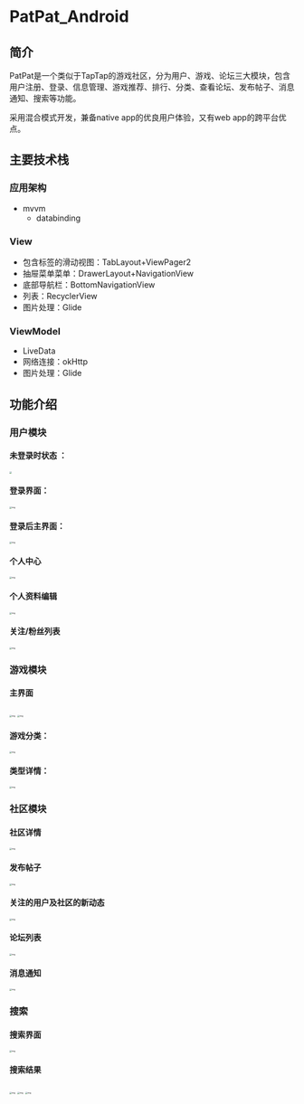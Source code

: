 # PatPat_Android

## 简介
PatPat是一个类似于TapTap的游戏社区，分为用户、游戏、论坛三大模块，包含用户注册、登录、信息管理、游戏推荐、排行、分类、查看论坛、发布帖子、消息通知、搜索等功能。

采用混合模式开发，兼备native app的优良用户体验，又有web app的跨平台优点。

## 主要技术栈

### 应用架构

-   mvvm
    -   databinding

### View

-   包含标签的滑动视图：TabLayout+ViewPager2
-   抽屉菜单菜单：DrawerLayout+NavigationView
-   底部导航栏：BottomNavigationView
-   列表：RecyclerView
-   图片处理：Glide

### ViewModel

-   LiveData
-   网络连接：okHttp
-   图片处理：Glide

## 功能介绍

### 用户模块

#### 未登录时状态 ：

<img src="https://gitee.com/lin_po_sheng/android-study/raw/master/202207182123760.jpg" style="zoom:25%;width=250px" />

#### 登录界面：

<img src="https://gitee.com/lin_po_sheng/android-study/raw/master/202207182129028.jpg" alt="img" style="zoom:25%;" />

#### 登录后主界面：

<img src="https://gitee.com/lin_po_sheng/android-study/raw/master/202207182129573.jpg" alt="img" style="zoom:25%;" />

#### 个人中心

<img src="https://gitee.com/lin_po_sheng/android-study/raw/master/202207182135327.jpg" alt="img" style="zoom:25%;" />

#### 个人资料编辑

<img src="https://gitee.com/lin_po_sheng/android-study/raw/master/202207182135132.jpg" alt="img" style="zoom:25%;" />

#### 关注/粉丝列表

<img src="https://gitee.com/lin_po_sheng/android-study/raw/master/202207182137231.jpg" alt="img" style="zoom:25%;" />

### 游戏模块

#### 主界面

<img src="https://gitee.com/lin_po_sheng/android-study/raw/master/202207182137133.jpeg" alt="img" style="zoom:25%;" />

<img src="https://gitee.com/lin_po_sheng/android-study/raw/master/202207182130928.jpg" alt="img" style="zoom:25%;" />

#### 游戏分类：

<img src="https://gitee.com/lin_po_sheng/android-study/raw/master/202207182132213.jpg" alt="img" style="zoom:25%;" />

#### 类型详情：

<img src="https://gitee.com/lin_po_sheng/android-study/raw/master/202207182132310.jpg" alt="img" style="zoom:25%;" />

### 社区模块

#### 社区详情

<img src="https://gitee.com/lin_po_sheng/android-study/raw/master/202207182139881.jpg" alt="img" style="zoom:25%;" />

#### 发布帖子

<img src="https://gitee.com/lin_po_sheng/android-study/raw/master/202207182152445.jpg" alt="img" style="zoom:25%;" />

#### 关注的用户及社区的新动态

<img src="https://gitee.com/lin_po_sheng/android-study/raw/master/202207182140580.jpg" alt="img" style="zoom:25%;" />

#### 论坛列表

<img src="https://gitee.com/lin_po_sheng/android-study/raw/master/202207182141748.jpg" alt="img" style="zoom:25%;" />

#### 消息通知

<img src="https://gitee.com/lin_po_sheng/android-study/raw/master/202207182141724.jpg" alt="img" style="zoom:25%;" />

### 搜索

#### 搜索界面

<img src="https://gitee.com/lin_po_sheng/android-study/raw/master/202207182201493.jpg" alt="img" style="zoom:25%;" />

#### 搜索结果

<img src="https://gitee.com/lin_po_sheng/android-study/raw/master/202207182201256.jpg" alt="img" style="zoom:25%;" />

<img src="https://gitee.com/lin_po_sheng/android-study/raw/master/202207182202381.jpg" alt="img" style="zoom:25%;" />

<img src="https://gitee.com/lin_po_sheng/android-study/raw/master/202207182202669.jpg" alt="img" style="zoom:25%;" />
